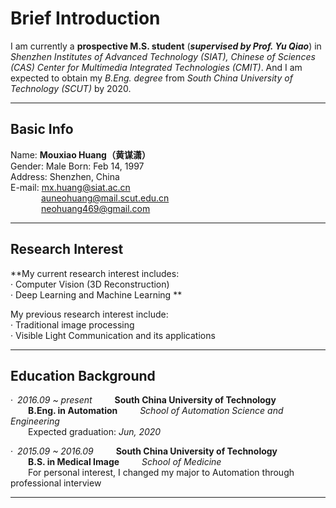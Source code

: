 # **Brief Introduction**
I am currently a **prospective M.S. student** (***supervised by Prof. Yu Qiao***) in *Shenzhen Institutes of Advanced Technology (SIAT), Chinese of Sciences (CAS) Center for Multimedia Integrated Technologies (CMIT)*. And I am expected to obtain my *B.Eng. degree* from *South China University of Technology (SCUT)* by 2020.  

---  

## Basic Info
Name: **Mouxiao Huang（黄谋潇）**  
Gender: Male
Born: Feb 14, 1997  
Address: Shenzhen, China  
E-mail: mx.huang@siat.ac.cn  
       &ensp;&ensp;&ensp;&ensp;&ensp;&ensp;&ensp;auneohuang@mail.scut.edu.cn  
       &ensp;&ensp;&ensp;&ensp;&ensp;&ensp;&ensp;neohuang469@gmail.com  

---  

## Research Interest
**My current research interest includes:  
· Computer Vision (3D Reconstruction)  
· Deep Learning and Machine Learning  **
  
My previous research interest include:  
· Traditional image processing  
· Visible Light Communication and its applications  

---  

## Education Background
·&ensp;*2016.09 ~ present* &ensp;&ensp;&ensp;&ensp; **South China University of Technology**  
&ensp;&ensp;&ensp;&ensp;**B.Eng. in Automation** &ensp;&ensp;&ensp;&ensp;  *School of Automation Science and Engineering*  
&ensp;&ensp;&ensp;&ensp;Expected graduation: *Jun, 2020*    

·&ensp;*2015.09 ~ 2016.09* &ensp;&ensp;&ensp;&ensp;  **South China University of Technology**  
&ensp;&ensp;&ensp;&ensp;**B.S. in Medical Image** &ensp;&ensp;&ensp;&ensp;  *School of Medicine*  
&ensp;&ensp;&ensp;&ensp;For personal interest, I changed my major to Automation through professional interview  

---
